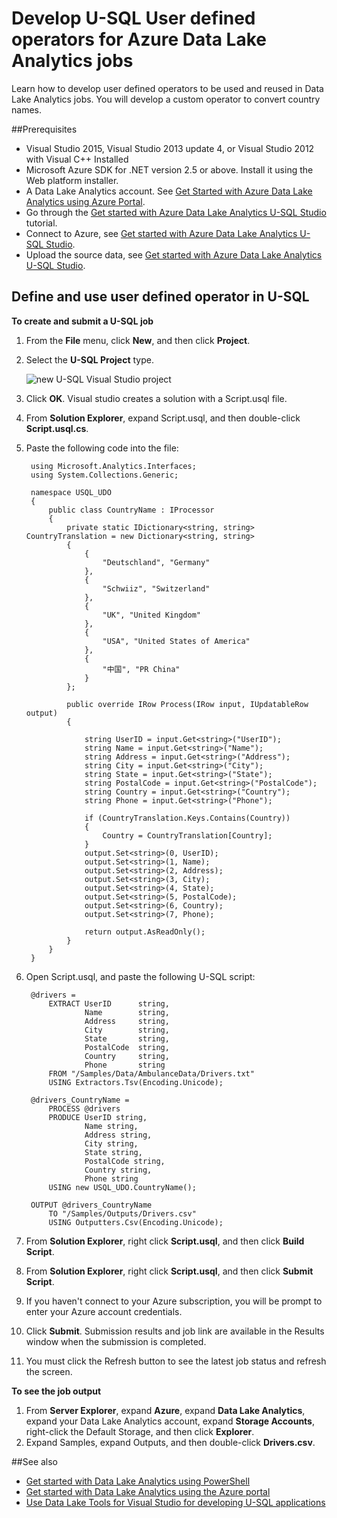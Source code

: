 <properties 
   pageTitle="Develop U-SQL User defined operators for Azure Data Lake Analytics jobs | Azure" 
   description="Learn how to develop user defined operators to be used and reused in Data Lake Analytics jobs. " 
   services="data-lake-analytics" 
   documentationCenter="" 
   authors="edmacauley" 
   manager="jhubbard" 
   editor="cgronlun"/>
 
<tags
   ms.service="data-lake-analytics"
   ms.devlang="na"
   ms.topic="article"
   ms.tgt_pltfrm="na"
   ms.workload="big-data" 
   ms.date="05/16/2016"
   ms.author="edmaca"/>


# <a name="develop-u-sql-user-defined-operators-for-azure-data-lake-analytics-jobs"></a>Develop U-SQL User defined operators for Azure Data Lake Analytics jobs

Learn how to develop user defined operators to be used and reused in Data Lake Analytics jobs. You will develop a custom operator to convert country names.

##<a name="prerequisites"></a>Prerequisites

- Visual Studio 2015, Visual Studio 2013 update 4, or Visual Studio 2012 with Visual C++ Installed 
- Microsoft Azure SDK for .NET version 2.5 or above.  Install it using the Web platform installer.
- A Data Lake Analytics account.  See [Get Started with Azure Data Lake Analytics using Azure Portal](data-lake-analytics-get-started-portal.md).
- Go through the [Get started with Azure Data Lake Analytics U-SQL Studio](data-lake-analytics-u-sql-get-started.md) tutorial.
- Connect to Azure, see [Get started with Azure Data Lake Analytics U-SQL Studio](data-lake-analytics-u-sql-get-started.md#connect-to-azure). 
- Upload the source data, see [Get started with Azure Data Lake Analytics U-SQL Studio](data-lake-analytics-u-sql-get-started.md#upload-source-data-files). 

## <a name="define-and-use-user-defined-operator-in-u-sql"></a>Define and use user defined operator in U-SQL

**To create and submit a U-SQL job** 

1. From the **File** menu, click **New**, and then click **Project**.
2. Select the **U-SQL Project** type.

    ![new U-SQL Visual Studio project](./media/data-lake-analytics-data-lake-tools-get-started/data-lake-analytics-data-lake-tools-new-project.png)

3. Click **OK**. Visual studio creates a solution with a Script.usql file.
4. From **Solution Explorer**, expand Script.usql, and then double-click **Script.usql.cs**.
5. Paste the following code into the file:

        using Microsoft.Analytics.Interfaces;
        using System.Collections.Generic;
        
        namespace USQL_UDO
        {
            public class CountryName : IProcessor
            {
                private static IDictionary<string, string> CountryTranslation = new Dictionary<string, string>
                {
                    {
                        "Deutschland", "Germany"
                    },
                    {
                        "Schwiiz", "Switzerland"
                    },
                    {
                        "UK", "United Kingdom"
                    },
                    {
                        "USA", "United States of America"
                    },
                    {
                        "中国", "PR China"
                    }
                };
        
                public override IRow Process(IRow input, IUpdatableRow output)
                {
        
                    string UserID = input.Get<string>("UserID");
                    string Name = input.Get<string>("Name");
                    string Address = input.Get<string>("Address");
                    string City = input.Get<string>("City");
                    string State = input.Get<string>("State");
                    string PostalCode = input.Get<string>("PostalCode");
                    string Country = input.Get<string>("Country");
                    string Phone = input.Get<string>("Phone");
        
                    if (CountryTranslation.Keys.Contains(Country))
                    {
                        Country = CountryTranslation[Country];
                    }
                    output.Set<string>(0, UserID);
                    output.Set<string>(1, Name);
                    output.Set<string>(2, Address);
                    output.Set<string>(3, City);
                    output.Set<string>(4, State);
                    output.Set<string>(5, PostalCode);
                    output.Set<string>(6, Country);
                    output.Set<string>(7, Phone);
        
                    return output.AsReadOnly();
                }
            }
        }

5. Open Script.usql, and paste the following U-SQL script:

        @drivers =
            EXTRACT UserID      string,
                    Name        string,
                    Address     string,
                    City        string,
                    State       string,
                    PostalCode  string,
                    Country     string,
                    Phone       string
            FROM "/Samples/Data/AmbulanceData/Drivers.txt"
            USING Extractors.Tsv(Encoding.Unicode);
        
        @drivers_CountryName =
            PROCESS @drivers
            PRODUCE UserID string,
                    Name string,
                    Address string,
                    City string,
                    State string,
                    PostalCode string,
                    Country string,
                    Phone string
            USING new USQL_UDO.CountryName();    
        
        OUTPUT @drivers_CountryName
            TO "/Samples/Outputs/Drivers.csv"
            USING Outputters.Csv(Encoding.Unicode);

6. From **Solution Explorer**, right click **Script.usql**, and then click **Build Script**.
6. From **Solution Explorer**, right click **Script.usql**, and then click **Submit Script**.
7. If you haven't connect to your Azure subscription, you will be prompt to enter your Azure account credentials.
7. Click **Submit**. Submission results and job link are available in the Results window when the submission is completed.
8. You must click the Refresh button to see the latest job status and refresh the screen.

**To see the job output**

1. From **Server Explorer**, expand **Azure**, expand **Data Lake Analytics**, expand your Data Lake Analytics account, expand **Storage Accounts**, right-click the Default Storage, and then click **Explorer**. 
2. Expand Samples, expand Outputs, and then double-click **Drivers.csv**.


##<a name="see-also"></a>See also

- [Get started with Data Lake Analytics using PowerShell](data-lake-analytics-get-started-powershell.md)
- [Get started with Data Lake Analytics using the Azure portal](data-lake-analytics-get-started-portal.md)
- [Use Data Lake Tools for Visual Studio for developing U-SQL applications](data-lake-analytics-data-lake-tools-get-started.md)
